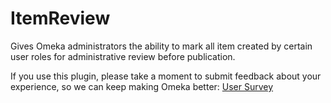 ItemReview
==========

Gives Omeka administrators the ability to mark all item created by certain user roles for administrative review before publication.

If you use this plugin, please take a moment to submit feedback about your experience, so we can keep making Omeka better: [User Survey](https://docs.google.com/forms/d/1Qt2SQEOFMa9B46ej48WoOUjXWkSwqKCcrn7vH8Oiwmw/viewform?usp=send_form "User Survey")
